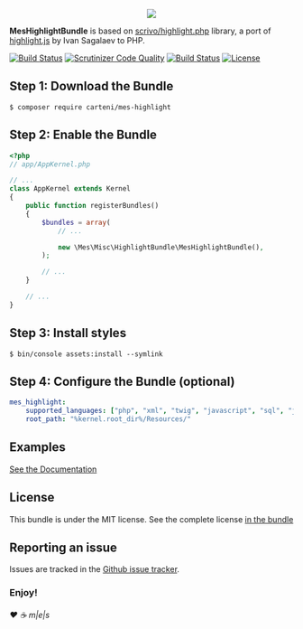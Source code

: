 <p align="center"><a href="http://www.multimediaexperiencestudio.it" target="_blank">
<img src="http://www.multimediaexperiencestudio.it/_cdn/public/assets/nlogo.svg" />
</a></p>

**MesHighlightBundle** is based on [scrivo/highlight.php][1] library, a port of [highlight.js][2] by Ivan Sagalaev to PHP.

[![Build Status](https://travis-ci.org/Carteni/highlight-bundle.svg?branch=master)](https://travis-ci.org/Carteni/highlight-bundle)
[![Scrutinizer Code Quality](https://scrutinizer-ci.com/g/Carteni/highlight-bundle/badges/quality-score.png?b=master)](https://scrutinizer-ci.com/g/Carteni/highlight-bundle/?branch=master)
[![Build Status](https://scrutinizer-ci.com/g/Carteni/highlight-bundle/badges/build.png?b=master)](https://scrutinizer-ci.com/g/Carteni/highlight-bundle/build-status/master)
[![License](https://poser.pugx.org/carteni/crypto-bundle/license)][1]

Step 1: Download the Bundle
---------------------------

```console
$ composer require carteni/mes-highlight
```

Step 2: Enable the Bundle
-------------------------

```php
<?php
// app/AppKernel.php

// ...
class AppKernel extends Kernel
{
    public function registerBundles()
    {
        $bundles = array(
            // ...

            new \Mes\Misc\HighlightBundle\MesHighlightBundle(),
        );

        // ...
    }

    // ...
}
```

Step 3: Install styles
----------------------

```console
$ bin/console assets:install --symlink
```

Step 4: Configure the Bundle (optional)
---------------------------------------

```yaml
mes_highlight:
    supported_languages: ["php", "xml", "twig", "javascript", "sql", "json"]
    root_path: "%kernel.root_dir%/Resources/"
```

Examples
--------

[See the Documentation][3]

License
-------

This bundle is under the MIT license. See the complete license [in the bundle](LICENSE)

Reporting an issue
------------------

Issues are tracked in the [Github issue tracker][4].

### Enjoy!

###### ♥ ☕ m|e|s

[1]: https://github.com/scrivo/highlight.php
[2]: http://www.highlightjs.org/
[3]: ./Resources/doc/index.md
[4]: https://github.com/Carteni/highlight-bundle/issues
